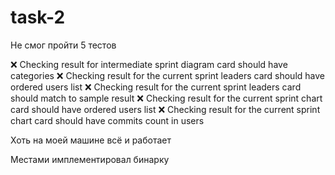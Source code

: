 # task-2

Не смог пройти 5 тестов

❌ Checking result for intermediate sprint diagram card should have categories
❌ Checking result for the current sprint leaders card should have ordered users list
❌ Checking result for the current sprint leaders card should match to sample result
❌ Checking result for the current sprint chart card should have ordered users list
❌ Checking result for the current sprint chart card should have commits count in users

Хоть на моей машине всё и работает

Местами имплементировал бинарку 
